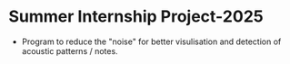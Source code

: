 # Summer Internship Project-2025
-  Program to reduce the "noise" for better visulisation and detection of acoustic patterns / notes.

